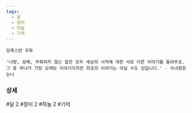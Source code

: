 ```yaml
---
tags:
  - 달
  - 장미
  - 하늘
  - 기억
---
```



```
당혹스런 우화

'나방, 성배, 부화하지 않는 알은 모두 세상의 시작에 대한 서로 다른 이야기를 들려주죠. 그 중 하나가 가장 오래된 이야기이지만 최초의 이야기는 아닐 수도 있답니다.' - 수녀원장 논나
```





### 상세

#달 2 #장미 2 #하늘 2 #기억 